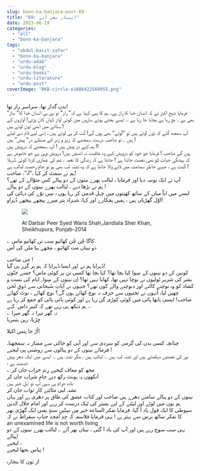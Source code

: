 ```yaml
---
slug: bonn-ka-banjara-post-69
title: "69: نیناں بھر آئے!"
date: 2023-06-19
categories: 
  - "all"
  - "bonn-ka-banjara"
tags: 
  - "abdul-basit-zafar"
  - "bonn-ka-banjara"
  - "urdu-adab"
  - "urdu-blog"
  - "urdu-books"
  - "urdu-literature"
  - "urdu-post"
coverImage: "BKB-circle-e1686422560955.png"
---
```


بدن گداز تھا، سراسر راز تھا!  
فرمایا شیخِ اکبرؔ نے کہ انسان خدا کا راز ہے۔ ہم کا یہی کہنا ہے کہ” راز” تو ہے ہی انسان خدا کا” ساز” بھی ہے ۔ بج رہا ہے بجایا جا رہا ہے .. ایسے بجتے ہوئے سازوں میں کوئی آواز کہاں کان پڑتی! آوازوں کے سنّاٹے میں ابھی بؔون لوٹے ہیں !  
آپ سمجھ گئے کہ بَوؔن لَوٹے ہیں تو “لُوٹے” بھی ہوں گے! لُٹ کر ہی لوٹے ہیں ، اِسی لیے لام سے لیٹے ہیں ۔ تو صاحب درست سمجھے کہ زیر و زبر کے مسئلے در” پیش” ہیں !  
ہم کہے دَر پیش ہیں ! آپ سمجھے کہ درویش ہیں !!  
ہوں گے صاحب ! فرمایا جو خود کو درویش کہے وہ عاقبت نہ اندیش ہیں! درویش وہی ہے جو خاموش ہے کہ پیشگیِ حیات کو بھی نعمت جانتا ہے ! جانتا ہے کہ زندگی کا نغمہ ، غم کی غمازی کرتا کوئی سُریلا گیت ہے ، جسِے خاطرِ سماعت میں لانے والا جانتا ہے کہ وہ تشنہ لب بھی ہو تو جامِ رحمت لبالب ہے !  
ہم نے سمٹ کر کہا ،”آہ”، صاحب!  
آپ نے ایک بوسہ دیا اور فرمایا ، لبالب بھرے نینوں کے دو پیالے کس متوّالے کے تھے؟  
ہم نے بڑھا دیے ، لبالب بھرے نینوں کے دو پیالے !  
ایسے میں اباّ میاں کے ساتھ کھیتوں میں چہل قدمی کر رہا ہوں ، سِن نوّے کی دہائی کی اوّل گھڑیاں ہیں ، ہمیں پچکارے اور کہا، شہزاد پتر میرے پیچھے پیچھے دُہراو!

<figure>

![](images/IMG_0013-2-rotated.jpeg)

<figcaption>

At Darbar Peer Syed Waris Shah,Jandiala Sher Khan, Sheikhupura, Punjab-2014

</figcaption>

</figure>

  
؎ کاگا چُن چُن کھائیو سب تن کھائیو ماس  
دو نیناں مت کھائیو ، مجھے پیا ملن کی آس

  
جی صاحب !  
دُہرایا ہم نے اور ایسا دُہرایا کہ ہم پر گزر ہی گیا!  
کونین کے دو نینوں کے سِوا کیا بچا تھا؟ کیا بچا تھا کسی تن پر کوئی ماس؟ جسے جنّوں بشر کی شریر ٹولیوں نے نوچا نہیں تھا، کھایا نہیں تھا؟ اِن نینوں کے سِوا۔ ایام کی بست و کشاد کو وہ نوچنے کاٹنے اور دبوچنے والے کون تھے؟ جنہوں نے آیاتِ سُبحانی سے ذوقِ لحن چھین لیا، اُنہوں نے تختیوں سے حرف نہ نوچ کھائے ہوں گے؟ نوچ کھائے ، نوٹ کھائے صاحب! ایسی ہاتھا پائی میں کوئی کوڑی گن رہا ہے اور کوئی پائی پائی کو جمع کر رہا ہے .. ہم دیکھ ہی رہے تھے کہ کبیر داس ؔ کہے  
؎ نہ گھر تیرا نہ گھر میرا  
چڑیا، رین بسریا

اُڑ جا ہنس اکیلا!

چنانچہ کسی بدن کی گرمی کو سردی سے اور آبی کو خاکی سے ممتاز نہ سمجھنا، فرمائے نینوں کے دو پیالوں سے روشنی پی لیجیے !  
نور کی نعمتیں دیکھتے ہیں اور تشنہ لب ہیں .. لبالب ہیں ، مگر تشنہ ہیں .. ایسے میں ایک شعر پیشِ خدمت ہے ؛  
؎ مجھ کو معاف کیجیے رِندِ خراب جان کر  
آنکھوں پہ ہونٹ رکھ دیے جامِ شراب جان کر  
بادہ حرام ہی سہی آپ تو اہلِ خیر ہیں  
تشنہ لبی مٹائیے کارِ ثواب جان کر  
نینوں کے دو پیالے سامنے دھرے ہیں صاحب اور کتاب عشق کی طاق پر دھری ہے اور یہاں ہم بون میں لوٹے اور لیٹنے کے لیے بستر کی ٹیک درست کر رہے اور امام جلال الؔدین سیوطی کا ایک قول یاد آ گیا، فرمایا تفکر الساعة خیر مِن سِتّینِ سنةٍ یعنی ایک گھڑی بھر کا تفکر ساٹھ برس سے بہتر ہے ! یہی فرمایا فلاسفہ کہ جِدِ امجد جنابِ سقراط نے کہ  
an unexamined life is not worth living  
یہی سب سوچ رہے ہیں اور آپ کی یاد آ گئی ، نیناں بھر آئے .. لبالب بھرے نینوں کے دو پیالے!  
لیجیے ،  
پیاس بجھا لیجیے !

از بَون کا بنجارہ
